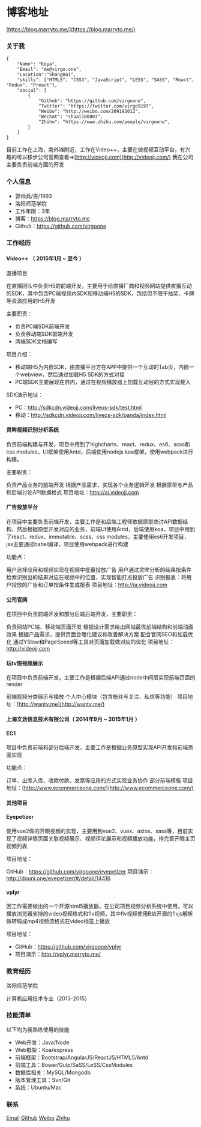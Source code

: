 # 博客地址
[https://blog.marryto.me/](https://blog.marryto.me/)


### 关于我

```
{
    "Name": "Koya",
    "Email": "me@virgo.one",
    "Location":"ShangHai",
    "skills": ["HTML5", "CSS3", "JavaScript", "LESS", "SASS", "React", "Redux", "Preact"],
    "social": [
        {
            "Github": "https://github.com/virgoone",
            "Twitter": "https://twitter.com/virgo9197",
            "Weibo": "http://weibo.com/209192012",
            "Wechat": "shuai100007",
            "Zhihu": "https://www.zhihu.com/people/virgoone",
        }
    ]
}
```

目前工作在上海，南外滩附近，工作在Video++，主要在做视频互动平台，有兴趣的可以移步公司官网查看=>[http://videojj.com](http://videojj.com/)
我在公司主要负责前端方面的开发

### 个人信息

* 郭帅兵/男/1993
* 洛阳师范学院
* 工作年限：3年
* 博客：https://blog.marryto.me
* Github：https://github.com/virgoone

### 工作经历

#### Video++ （ 2015年1月 ~ 至今 ）

直播项目

在直播团队中负责H5的前端开发，主要用于给直播厂商和视频网站提供直播互动的SDK，其中包含PC端视频内SDK和移动端H5的SDK，包括但不限于抽奖、卡牌等资源应用的H5开发

主要职责：

* 负责PC端SDK前端开发
* 负责移动端SDK前端开发
* 两端SDK文档编写

项目介绍：

* 移动端H5为内嵌SDK，由直播平台方在APP中提供一个互动的Tab页，内嵌一个webview，然后通过加载H5 SDK的方式对接
* PC端SDK主要展现在屏内，通过在视频播放器上加载互动层的方式实现接入

SDK演示地址：

* PC：http://sdkcdn.videojj.com/liveos-sdk/test.html
* 移动：http://sdkcdn.videojj.com/liveos-sdk/panda/index.html

#### 灵眸视频识别分析系统

负责前端构建与开发，项目中用到了highcharts、react、redux、es6、scss和css modules，UI框架使用Antd，后端使用nodejs koa框架，使用webpack进行构建。

主要职责：

负责产品业务的前端开发
根据产品需求，实现各个业务逻辑开发
根据原型与产品和后端讨论API数据格式
项目地址：http://ai.videojj.com

#### 广告投放平台

在项目中主要负责前端开发，主要工作是和后端工程师依据原型商讨API数据结构，然后根据原型开发对应的业务，前端UI使用Antd，后端使用koa，项目中用到了react、redux、immutable、scss、css modules，主要使用es6开发项目，jsx主要通过babel编译，项目使用webpack进行构建

功能点：

用户选择应用和视频实现在视频中批量投放广告
用户通过灵眸分析的结果按条件检索识别出的结果对应在视频中的位置，实现智能打点投放广告
识别报表：将用户投放的广告和订单按条件生成报表
项目地址：http://ia.videojj.com

#### 公司官网

在项目中负责前端开发和部分后端后端开发，主要职责：

负责网站PC端、移动端页面开发
根据设计需求给出网站最优前端结构和前端动画效果
根据产品需求，提供页面合理化建议和改善解决方案
配合官网SEO和加载优化
通过YSlow和PageSpeed等工具对页面加载做对应的优化
项目地址：http://videojj.com

#### 玩tv短视频展示

在项目中负责前端开发，主要工作是根据后端API通过node中间层实现前端页面的render

前端视频分类展示与播放
个人中心模块（包含粉丝与关注、私信等功能）
项目地址：[http://wantv.me](http://wantv.me/)

#### 上海文沥信息技术有限公司（ 2014年9月 ~ 2015年1月 ）

#### EC1

项目中负责前端和部分后端开发，主要工作是根据业务原型实现API开发和前端页面实现

功能点：

订单、出库入库、收款付款、发票等应用的方式实现业务协作
部分前端模版
项目地址：[http://www.ecommerceone.com/](http://www.ecommerceone.com/)

#### 其他项目

#### Eyepetizer

使用vue2做的开眼视频的实现，主要用到vue2、vuex、axios、sass等，目前实现了视频详情页面关联视频展示、视频评论展示和视频播放功能，待完善开眼主页视频列表

项目地址：

GitHub：https://github.com/virgoone/eyepetizer
项目演示：http://douni.one/eyepetizer/#/detail/14416

#### vplyr

因工作需要做出的一个开源html5播放器，在公司项目视频分析系统中使用，可以播放浏览器支持的video视频格式和flv视频，其中flv视频使用B站开源的flvjs解析做转码成mp4视频流格式在video标签上播放

项目地址：

* GitHub：https://github.com/virgoone/vplyr
* 项目演示：http://vplyr.marryto.me/

### 教育经历

洛阳师范学院

计算机应用技术专业（2013-2015）

### 技能清单

以下均为我熟练使用的技能

* Web开发：Java/Node
* Web框架：Koa/express
* 前端框架：Bootstrap/AngularJS/ReactJS/HTML5/Antd
* 前端工具：Bower/Gulp/SaSS/LeSS/CssModules
* 数据库相关：MySQL/Mongodb
* 版本管理工具：Svn/Git
* 系统：Ubuntu/Mac

### 联系

[Email](me@virgo.one)      [Github](https://github.com/virgoone)
[Weibo](https://weibo.com/209192012)      [Zhihu](https://www.zhihu.com/people/virgoone)
